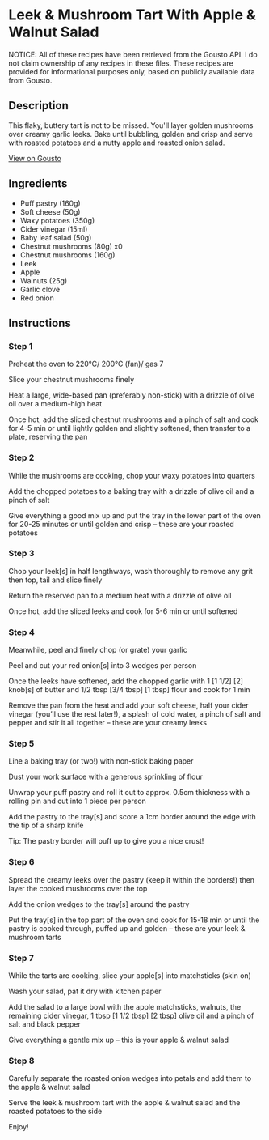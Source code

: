 # Leek & Mushroom Tart With Apple & Walnut Salad

NOTICE: All of these recipes have been retrieved from the Gousto API. I do not claim ownership of any recipes in these files. These recipes are provided for informational purposes only, based on publicly available data from Gousto.

## Description

This flaky, buttery tart is not to be missed. You'll layer golden mushrooms over creamy garlic leeks. Bake until bubbling, golden and crisp and serve with roasted potatoes and a nutty apple and roasted onion salad. 

[View on Gousto](https://www.gousto.co.uk/recipes/cookbook/leek-mushroom-tart-with-apple-walnut-salad)

## Ingredients

- Puff pastry (160g)
- Soft cheese (50g)
- Waxy potatoes (350g)
- Cider vinegar (15ml)
- Baby leaf salad (50g)
- Chestnut mushrooms (80g) x0
- Chestnut mushrooms (160g)
- Leek
- Apple
- Walnuts (25g)
- Garlic clove
- Red onion

## Instructions


### Step 1

Preheat the oven to 220°C/ 200°C (fan)/ gas 7

Slice your chestnut mushrooms finely

Heat a large, wide-based pan (preferably non-stick) with a drizzle of olive oil over a medium-high heat

Once hot, add the sliced chestnut mushrooms and a pinch of salt and cook for 4-5 min or until lightly golden and slightly softened, then transfer to a plate, reserving the pan


### Step 2

While the mushrooms are cooking, chop your waxy potatoes into quarters

Add the chopped potatoes to a baking tray with a drizzle of olive oil and a pinch of salt

Give everything a good mix up and put the tray in the lower part of the oven for 20-25 minutes or until golden and crisp – these are your roasted potatoes


### Step 3

Chop your leek[s]<span class="text-danger"> </span>in half lengthways, wash thoroughly to remove any grit then top, tail and slice finely

Return the reserved pan to a medium heat with a drizzle of olive oil

Once hot, add the sliced leeks and cook for 5-6 min or until softened


### Step 4

Meanwhile, peel and finely chop (or grate) your garlic

Peel and cut your red onion[s] into 3 wedges per person

Once the leeks have softened, add the chopped garlic with 1 <span class="text-purple">[1 1/2]</span> <span class="text-danger">[2]</span> knob[s]<span class="text-danger"> </span>of butter and 1/2 tbsp <span class="text-purple">[3/4 tbsp]</span> <span class="text-danger">[1 tbsp]</span> flour and cook for 1 min

Remove the pan from the heat and add your soft cheese, half your cider vinegar (you’ll use the rest later!), a splash of cold water, a pinch of salt and pepper and stir it all together – these are your creamy leeks


### Step 5

Line a baking tray (or two!)<span class="text-danger"> </span>with non-stick baking paper

Dust your work surface with a generous sprinkling of flour

Unwrap your puff pastry and roll it out to approx. 0.5cm thickness with a rolling pin and cut into 1 piece per person

Add the pastry to the tray[s] and score a 1cm border around the edge with the tip of a sharp knife

Tip: The pastry border will puff up to give you a nice crust!


### Step 6

Spread the creamy leeks over the pastry (keep it within the borders!) then layer the cooked mushrooms over the top

Add the onion wedges to the tray[s] around the pastry

Put the tray[s] in the top part of the oven and cook for 15-18 min or until the pastry is cooked through, puffed up and golden – these are your leek & mushroom tarts


### Step 7

While the tarts are cooking, slice your apple[s]<span class="text-danger"> </span>into matchsticks (skin on)

Wash your salad, pat it dry with kitchen paper

Add the salad to a large bowl with the apple matchsticks, walnuts, the remaining cider vinegar, 1 tbsp <span class="text-purple">[1 1/2 tbsp]</span> <span class="text-danger">[2 tbsp] </span>olive oil and a pinch of salt and black pepper

Give everything a gentle mix up – this is your apple & walnut salad

### Step 8

Carefully separate the roasted onion wedges into petals and add them to the apple & walnut salad

Serve the leek & mushroom tart with the apple & walnut salad and the roasted potatoes to the side

Enjoy!

